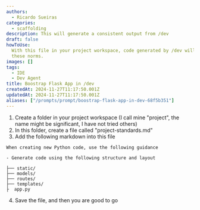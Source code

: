 ```yaml
---
authors:
  - Ricardo Sueiras
categories:
  - scaffolding
description: This will generate a consistent output from /dev
draft: false
howToUse:
  With this file in your project workspace, code generated by /dev will adopt
  these norms.
images: []
tags:
  - IDE
  - Dev Agent
title: Boostrap Flask App in /dev
createdAt: 2024-11-27T11:17:50.001Z
updatedAt: 2024-11-27T11:17:50.001Z
aliases: ["/prompts/prompt/boostrap-flask-app-in-dev-68f5b351"]
---
```


1. Create a folder in your project workspace (I call mine "project", the name might be significant, I have not tried others)
2. In this folder, create a file called "project-standards.md"
3. Add the following markdown into this file

```
When creating new Python code, use the following guidance

- Generate code using the following structure and layout

├── static/
├── models/
├── routes/
├── templates/
├  app.py
```

4. Save the file, and then you are good to go
